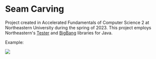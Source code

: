 # Seam Carving
Project created in Accelerated Fundamentals of Computer Science 2 at Northeastern University during the spring of 2023. This project employs Northeastern's [Tester](https://course.ccs.neu.edu/cs2510asp22/tester-doc.html) and [BigBang](https://course.ccs.neu.edu/cs2510h/image-doc.html) libraries for Java.

Example:

![](https://github.com/SilverWWW/seam-carving/blob/main/SeamCarvingExample.gif)


